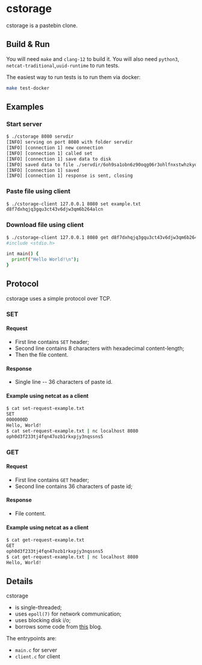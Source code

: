 # cstorage

cstorage is a pastebin clone.

## Build & Run

You will need `make` and `clang-12` to build it. You will also need `python3`, `netcat-traditional`,`uuid-runtime` to
run tests.

The easiest way to run tests is to run them via docker:

```sh
make test-docker
```

## Examples

### Start server

```sh
$ ./cstorage 8080 servdir
[INFO] serving on port 8080 with folder servdir
[INFO] [connection 1] new connection
[INFO] [connection 1] called set
[INFO] [connection 1] save data to disk
[INFO] saved data to file ./servdir/6oh9sa1obn6z90oqg06r3ohlfnxstwhzkyos
[INFO] [connection 1] saved
[INFO] [connection 1] response is sent, closing
```

### Paste file using client

```sh
$ ./cstorage-client 127.0.0.1 8080 set example.txt
d8f7dxhqjq3gqu3ct43v6djw3qm6b264alcn
```

### Download file using client

```sh
$ ./cstorage-client 127.0.0.1 8080 get d8f7dxhqjq3gqu3ct43v6djw3qm6b264alcn
#include <stdio.h>

int main() {
  printf("Hello World!\n");
}
```

## Protocol

cstorage uses a simple protocol over TCP.

### SET

#### Request

- First line contains `SET` header;
- Second line contains 8 characters with hexadecimal content-length;
- Then the file content.

#### Response

- Single line -- 36 characters of paste id.

#### Example using netcat as a client

```sh
$ cat set-request-example.txt
SET
0000000D
Hello, World!
$ cat set-request-example.txt | nc localhost 8080
oph0d3f233tj4fqn47ozb1rkxpjy3nqssns5
```

### GET

#### Request

- First line contains `GET` header;
- Second line contains 36 characters of paste id;

#### Response

- File content.

#### Example using netcat as a client

```sh
$ cat get-request-example.txt
GET
oph0d3f233tj4fqn47ozb1rkxpjy3nqssns5
$ cat get-request-example.txt | nc localhost 8080
Hello, World!
```

## Details

cstorage

- is single-threaded;
- uses `epoll(7)` for network communication;
- uses blocking disk i/o;
- borrows some code from [this](https://eli.thegreenplace.net/2017/concurrent-servers-part-3-event-driven/) blog.

The entrypoints are:

- `main.c` for server
- `client.c` for client

